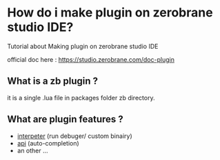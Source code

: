 # How do i make plugin on zerobrane studio IDE?
Tutorial about Making plugin on zerobrane studio IDE

official doc here : https://studio.zerobrane.com/doc-plugin

## What is a zb plugin ?
it is a single .lua file in packages folder zb directory.

## What are plugin features ?
- [interpeter](interpeter) (run debuger/ custom binairy)
- [api](api) (auto-completion)
- an other ...

